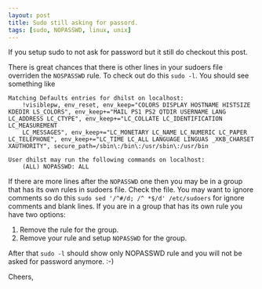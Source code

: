 ```yaml
---
layout: post
title: Sudo still asking for passord.
tags: [sudo, NOPASSWD, linux, unix]
---
```


If you setup sudo to not ask for password but it still do checkout this
post.

There is great chances that there is other lines in your sudoers file overriden
the `NOSPASSWD` rule. To check out do this `sudo -l`. You should see something like

```
Matching Defaults entries for dhilst on localhost:
    !visiblepw, env_reset, env_keep="COLORS DISPLAY HOSTNAME HISTSIZE KDEDIR LS_COLORS", env_keep+="MAIL PS1 PS2 QTDIR USERNAME LANG LC_ADDRESS LC_CTYPE", env_keep+="LC_COLLATE LC_IDENTIFICATION LC_MEASUREMENT
    LC_MESSAGES", env_keep+="LC_MONETARY LC_NAME LC_NUMERIC LC_PAPER LC_TELEPHONE", env_keep+="LC_TIME LC_ALL LANGUAGE LINGUAS _XKB_CHARSET XAUTHORITY", secure_path=/sbin\:/bin\:/usr/sbin\:/usr/bin

User dhilst may run the following commands on localhost:
    (ALL) NOPASSWD: ALL
```

If there are more lines after the `NOPASSWD` one then you may be in a group
that has its own rules in sudoers file. Check the file. You may want to ignore
comments so do this `sudo sed '/^#/d; /^ *$/d' /etc/sudoers` for ignore
comments and blank lines. If you are in a group that has its own rule you have
two options: 

1. Remove the rule for the group.
2. Remove your rule and setup `NOPASSWD` for the group.

After that `sudo -l` should show only NOPASSWD rule and you will not be asked for password anymore. :-)

Cheers, 


